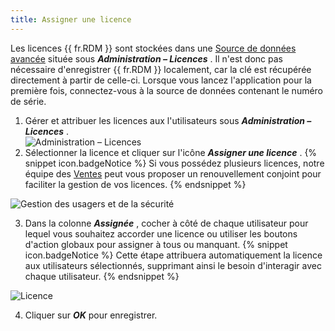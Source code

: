 ```yaml
---
title: Assigner une licence
---
```

Les licences {{ fr.RDM }} sont stockées dans une [Source de données avancée](DataSources_Advanced) située sous ***Administration – Licences*** . Il n'est donc pas nécessaire d'enregistrer {{ fr.RDM }} localement, car la clé est récupérée directement à partir de celle-ci. Lorsque vous lancez l'application pour la première fois, connectez-vous à la source de données contenant le numéro de série.  

1. Gérer et attribuer les licences aux l'utilisateurs sous ***Administration – Licences*** .  
![Administration – Licences](https://webdevolutions.azureedge.net/docs/fr/rdm/windows/clip3417.png) 
1. Sélectionner la licence et cliquer sur l'icône ***Assigner une licence*** . 
{% snippet icon.badgeNotice %} 
Si vous possédez plusieurs licences, notre équipe des [Ventes](mailto:sales@devolutions.net?subject=Co-terminate%20all%20my%20RDM%20licenses) peut vous proposer un renouvellement conjoint pour faciliter la gestion de vos licences. 
{% endsnippet %}
 
![Gestion des usagers et de la sécurité](https://webdevolutions.azureedge.net/docs/fr/rdm/windows/RdmWin4102.png) 

3. Dans la colonne ***Assignée*** , cocher à côté de chaque utilisateur pour lequel vous souhaitez accorder une licence ou utiliser les boutons d'action globaux pour assigner à tous ou manquant. 
{% snippet icon.badgeNotice %} 
Cette étape attribuera automatiquement la licence aux utilisateurs sélectionnés, supprimant ainsi le besoin d'interagir avec chaque utilisateur. 
{% endsnippet %}
 
![Licence](https://webdevolutions.azureedge.net/docs/fr/rdm/windows/RdmWin4103.png) 

4. Cliquer sur ***OK*** pour enregistrer. 

